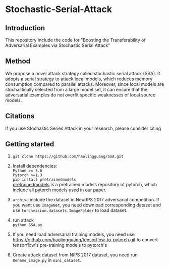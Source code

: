 # Stochastic-Serial-Attack
## Introduction
This repository include the code for "Boosting the Transferability of Adversarial Examples via Stochastic Serial Attack"

## Method
We propose a novel attack strategy called stochastic serial attack (SSA). It adopts a serial strategy to attack local models, which reduces memory consumption compared to parallel attacks. Moreover, since local models are stochastically selected from a large model set, it can ensure that the adversarial examples do not overfit specific weaknesses of local source models.

## Citations
If you use Stochastic Series Attack in your research, please consider citing


## Getting started
1. `git clone https://github.com/haolingguang/SSA.git`  
2. Install dependencies:  
  `Python >= 3.6`   
  `Pytorch >=1.3`  
  `pip install pretrainedmodels`  
[pretrainedmodels](https://github.com/Cadene/pretrained-models.pytorch) is a pretrained models repository of pytorch, which include all pytorch models used in our paper.  
  
3. `archive` include the dataset in NeurIPS 2017 adversarial competition. If you want use `ImageNet`, you need download corresponding dataset and use `torchvision.datasets.ImageFolder` to load dataset.  

4. run attack  
`python SSA.py`  

5. If you need load adversarial training models, you need use https://github.com/haolingguang/tensorflow-to-pytorch.git to convert tensorflow's pre-training models to pytorch's

6. Create attack dataset from NIPS 2017 dataset, you need run `Rename_image.py` in `mini_dataset`.
